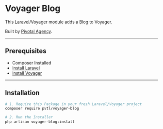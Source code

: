 # Voyager Blog

This [Laravel](https://laravel.com/)/[Voyager](https://laravelvoyager.com/) module adds a Blog to Voyager.

Built by [Pivotal Agency](https://pivotal.agency/).

---

## Prerequisites

*   Composer Installed
*   [Install Laravel](https://laravel.com/docs/installation)
*   [Install Voyager](https://github.com/the-control-group/voyager)

---

## Installation

```bash
# 1. Require this Package in your fresh Laravel/Voyager project
composer require pvtl/voyager-blog

# 2. Run the Installer
php artisan voyager-blog:install
```
